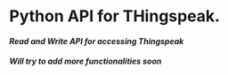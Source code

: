# Python API for THingspeak.
#### _Read and Write API for accessing Thingspeak_
##### Will try to add more functionalities soon

